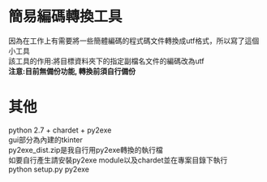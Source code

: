 # 簡易編碼轉換工具
因為在工作上有需要將一些簡體編碼的程式碼文件轉換成utf格式，所以寫了這個小工具    
該工具的作用:將目標資料夾下的指定副檔名文件的編碼改為utf    
<strong>注意:目前無備份功能, 轉換前須自行備份</strong>    

# 其他
python 2.7 + chardet + py2exe    
gui部分為內建的tkinter    
py2exe_dist.zip是我自行用py2exe轉換的執行檔       
如要自行產生請安裝py2exe module以及chardet並在專案目錄下執行    
python setup.py py2exe    
